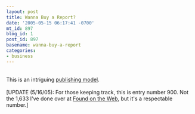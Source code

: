 ```yaml
---
layout: post
title: Wanna Buy a Report?
date: '2005-05-15 06:17:41 -0700'
mt_id: 897
blog_id: 1
post_id: 897
basename: wanna-buy-a-report
categories:
- business
---
```

<br />This is an intriguing <a href="http://sethgodin.typepad.com/seths_blog/2005/05/how_cool_is_thi.html">publishing model</a>.<br /><br />[UPDATE (5/16/05): For those keeping track, this is entry number 900. Not the 1,633 I've done over at <a href="http://www.foundontheweb.org/">Found on the Web</a>, but it's a respectable number.]<br /><br /><br />
